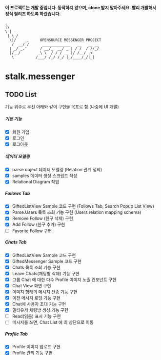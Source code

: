 **이 프로젝트는 개발 중입니다. 동작하지 않으며, clone 받지 말아주세요. 빨리 개발해서 정식 릴리즈 하도록 하겠습니다.**

```
,
|\
\ |
 | \ /
  \|/    _,     OPENSOURCE MESSENGER PROJECT
   /  __/ /      _____________   __   __ __
  | _/ _.'      / __/_  __/ _ | / /  / //_/
  |/__/        _\ \  / / / __ |/ /__/ ,<
   \          /___/ /_/ /_/ |_/____/_/|_|
```

# stalk.messenger

## TODO List

기능 위주로 우선 아래와 같이 구현을 목표로 함 (나중에 UI 개발)

##### 기본 기능
- [x] 회원 가입
- [x] 로그인
- [x] 로그아웃

##### 데이터 모델링
- [x] parse object 데이터 모델링 (Relation 관계 정의)
- [x] samples 데이터 생성 스크립드 작성
- [x] Relational Diagram 작업

##### Follows Tab
- [x] GiftedListView Sample 코드 구현 (Follows Tab, Search Popup List View)
- [x] Parse.Users 목록 조회 기능 구현 (Users relation mapping schema)
- [x] Remove Follow (친구 삭제) 구현
- [x] Add Follow (친구 추가) 구현
- [ ] Favorite Follow 구현

##### Chats Tab
- [x] GiftedListView Sample 코드 구현
- [x] GiftedMessenger Sample 코드 구현
- [x] Chats 목록 조회 기능 구현
- [x] Leave Chats(채팅방 삭제) 기능 구현
- [x] 그룹 Chat 에 대한 다수 Profile 이미지 노출 컨포넌트 구현
- [x] Chat View 화면 구현
- [x] 이미지 형태의 메시지 전송 기능 구현
- [x] 이전 메시지 로딩 기능 구현
- [x] Chat에 사용자 초대 기능 구현
- [x] 멀티유저 채팅방 생성 기능 구현
- [ ] Read(읽음) 표시 기능 구현
- [ ] 메시지를 쓰면, Chat List 에 최 상단으로 이동

##### Profile Tab
- [x] Profile 이미지 업로드 구현
- [x] Profile 관리 기능 구현
